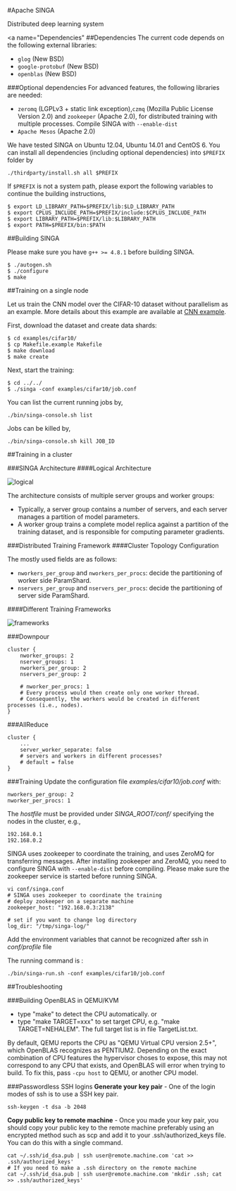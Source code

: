 #Apache SINGA

Distributed deep learning system

<a name="Dependencies"</a>
##Dependencies
The current code depends on the following external libraries:

  * `glog` (New BSD)
  * `google-protobuf` (New BSD)
  * `openblas` (New BSD)

###Optional dependencies
For advanced features, the following libraries are needed:

  * `zeromq` (LGPLv3 + static link exception),`czmq` (Mozilla Public License Version 2.0) and `zookeeper` (Apache 2.0), for distributed training with multiple processes. Compile SINGA with `--enable-dist`
  * `Apache Mesos` (Apache 2.0)

We have tested SINGA on Ubuntu 12.04, Ubuntu 14.01 and CentOS 6.
You can install all dependencies (including optional dependencies) into `$PREFIX` folder by

    ./thirdparty/install.sh all $PREFIX

If `$PREFIX` is not a system path, please export the following
variables to continue the building instructions,

    $ export LD_LIBRARY_PATH=$PREFIX/lib:$LD_LIBRARY_PATH
    $ export CPLUS_INCLUDE_PATH=$PREFIX/include:$CPLUS_INCLUDE_PATH
    $ export LIBRARY_PATH=$PREFIX/lib:$LIBRARY_PATH
    $ export PATH=$PREFIX/bin:$PATH


##Building SINGA

Please make sure you have `g++ >= 4.8.1` before building SINGA.

    $ ./autogen.sh
    $ ./configure
    $ make

##Training on a single node

Let us train the CNN model over the
CIFAR-10 dataset without parallelism as an example. More details about this example are available
at [CNN example](http://singa.incubator.apache.org/docs/cnn).

First, download the dataset and create data shards:

    $ cd examples/cifar10/
    $ cp Makefile.example Makefile
    $ make download
    $ make create

Next, start the training:

    $ cd ../../
    $ ./singa -conf examples/cifar10/job.conf

You can list the current running jobs by,

    ./bin/singa-console.sh list

Jobs can be killed by,

    ./bin/singa-console.sh kill JOB_ID

##Training in a cluster

###SINGA Architecture
####Logical Architecture

![logical](https://github.com/wangchenghku/singa/blob/master/.resources/logical.png)

The architecture consists of multiple server groups and worker groups:
* Typically, a server group contains a number of servers, and each server manages a partition of model parameters.
* A worker group trains a complete model replica against a partition of the training dataset, and is responsible for computing parameter gradients.

###Distributed Training Framework
####Cluster Topology Configuration

The mostly used fields are as follows:
* `nworkers_per_group` and `nworkers_per_procs`: decide the partitioning of worker side ParamShard.
* `nservers_per_group` and `nservers_per_procs`: decide the partitioning of server side ParamShard.

####Different Training Frameworks

![frameworks](https://github.com/wangchenghku/singa/blob/master/.resources/frameworks.png)

\###Downpour

    cluster {
        nworker_groups: 2
        nserver_groups: 1
        nworkers_per_group: 2
        nservers_per_group: 2

        # nworker_per_procs: 1
        # Every process would then create only one worker thread.
        # Consequently, the workers would be created in different processes (i.e., nodes).
    }

\###AllReduce

	cluster {
        ...
        server_worker_separate: false
        # servers and workers in different processes?
        # default = false
	}

###Training
Update the configuration file *examples/cifar10/job.conf* with:

    nworkers_per_group: 2
    nworker_per_procs: 1

The *hostfile* must be provided under *SINGA_ROOT/conf/* specifying the nodes in the cluster, e.g.,

    192.168.0.1
    192.168.0.2

SINGA uses zookeeper to coordinate the training, and uses ZeroMQ for transferring messages. After installing zookeeper and ZeroMQ, you need to configure SINGA with `--enable-dist` before compiling. Please make sure the zookeeper service is started before running SINGA.

    vi conf/singa.conf
    # SINGA uses zookeeper to coordinate the training
    # deploy zookeeper on a separate machine
    zookeeper_host: "192.168.0.3:2138"

    # set if you want to change log directory
    log_dir: "/tmp/singa-log/"

Add the environment variables that cannot be recognized after ssh in *conf/profile* file

The running command is :

    ./bin/singa-run.sh -conf examples/cifar10/job.conf

##Troubleshooting

###Building OpenBLAS in QEMU/KVM
* type "make" to detect the CPU automatically. or
* type "make TARGET=xxx" to set target CPU, e.g. "make TARGET=NEHALEM". The full target list is in file TargetList.txt.

By default, QEMU reports the CPU as "QEMU Virtual CPU version 2.5+", which OpenBLAS recognizes as PENTIUM2. Depending on the exact combination of CPU features the hypervisor choses to expose, this may not correspond to any CPU that exists, and OpenBLAS will error when trying to build. To fix this, pass `-cpu host` to QEMU, or another CPU model.

###Passwordless SSH logins
**Generate your key pair** - One of the login modes of ssh is to use a SSH key pair.

    ssh-keygen -t dsa -b 2048

**Copy public key to remote machine** - Once you made your key pair, you should copy your public key to the remote machine preferably using an encrypted method such as scp and add it to your .ssh/authorized_keys file. You can do this with a single command.

    cat ~/.ssh/id_dsa.pub | ssh user@remote.machine.com 'cat >> .ssh/authorized_keys'
    # If you need to make a .ssh directory on the remote machine
    cat ~/.ssh/id_dsa.pub | ssh user@remote.machine.com 'mkdir .ssh; cat >> .ssh/authorized_keys'
